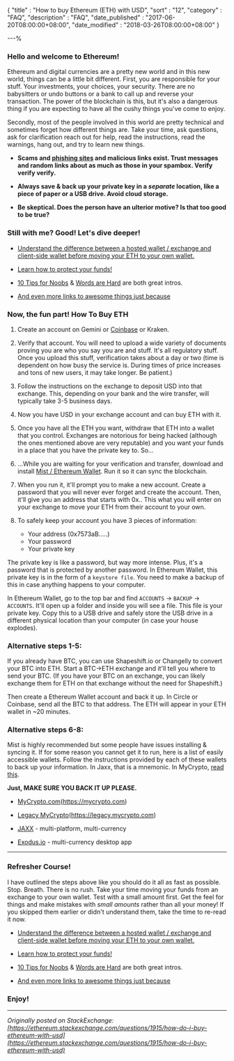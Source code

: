 {
"title"       : "How to buy Ethereum (ETH) with USD",
"sort"        : "12",
"category"    : "FAQ",
"description" : "FAQ",
"date_published" : "2017-06-20T08:00:00+08:00",
"date_modified"  : "2018-03-26T08:00:00+08:00"
}

---%


### Hello and welcome to Ethereum!


Ethereum and digital currencies are a pretty new world and in this new world, things can be a little bit different. First, you are responsible for your stuff. Your investments, your choices, your security. There are no babysitters or undo buttons or a bank to call up and reverse your transaction. The power of the blockchain is this, but it's also a dangerous thing if you are expecting to have all the cushy things you've come to enjoy.

Secondly, most of the people involved in this world are pretty technical and sometimes forget how different things are. Take your time, ask questions, ask for clarification reach out for help, read the instructions, read the warnings, hang out, and try to learn new things.

- **Scams and [phishing sites](https://www.google.com/safebrowsing/static/faq.html#q1) and malicious links exist. Trust messages and random links about as much as those in your spambox. Verify verify verify.**

- **Always save & back up your private key in a *separate* location, like a piece of paper or a USB drive. Avoid cloud storage.**

- **Be skeptical. Does the person have an ulterior motive? Is that too good to be true?**


### Still with me? Good! Let's dive deeper!

- [Understand the difference between a hosted wallet / exchange and client-side wallet before moving your ETH to your own wallet.](https://support.mycrypto.com/getting-started/whats-the-difference-between-an-exchange-and-mycrypto.html)

- [Learn how to protect your funds!](https://support.mycrypto.com/getting-started/protecting-yourself-and-your-funds.html)

- [10 Tips for Noobs](https://support.mycrypto.com/getting-started/getting-back-to-basics-tips-for-newbies.html) & [Words are Hard](https://support.mycrypto.com/getting-started/ethereum-glossary.html) are both great intros.

- [And even more links to awesome things just because](https://support.mycrypto.com/diving-deeper/)



### Now, the fun part! How To Buy ETH

1. Create an account on Gemini or [Coinbase](https://buy.coinbase.com/widget?code=60c05061-3a76-57be-b1cd-a7afa97bcb8c&address=0xed72f30c82162f0e95796834daca3f95e06f1baa&crypto_currency=ETH&currency=USD) or Kraken.

2. Verify that account. You will need to upload a wide variety of documents proving you are who you say you are and stuff. It's all regulatory stuff. Once you upload this stuff, verification takes about a day or two (time is dependent on how busy the service is. During times of price increases and tons of new users, it may take longer. Be patient.)

3. Follow the instructions on the exchange to deposit USD into that exchange. This, depending on your bank and the wire transfer, will typically take 3-5 business days.

4. Now you have USD in your exchange account and can buy ETH with it.

5. Once you have all the ETH you want, withdraw that ETH into a wallet that you control. Exchanges are notorious for being hacked (although the ones mentioned above are very reputable) and you want your funds in a place that you have the private key to. So...

6. ...While you are waiting for your verification and transfer, download and install [Mist / Ethereum Wallet](https://github.com/ethereum/mist/releases). Run it so it can sync the blockchain.

7. When you run it, it'll prompt you to make a new account. Create a password that you will never ever forget and create the account. Then, it'll give you an address that starts with 0x.. This what you will enter on your exchange to move your ETH from their account to your own.

8. To safely keep your account you have 3 pieces of information:
   * Your address (0x7573aB.....)
   * Your password
   * Your private key

The private key is like a password, but way more intense. Plus, it's a password that is protected by another password. In Ethereum Wallet, this private key is in the form of a `keystore file`. You need to make a backup of this in case anything happens to your computer.

In Ethereum Wallet, go to the top bar and find `ACCOUNTS` -> `BACKUP` -> `ACCOUNTS`. It'll open up a folder and inside you will see a file. This file is your private key. Copy this to a USB drive and safely store the USB drive in a different physical location than your computer (in case your house explodes).



### Alternative steps 1-5:

If you already have BTC, you can use Shapeshift.io or Changelly to convert your BTC into ETH. Start a BTC->ETH exchange and it'll tell you where to send your BTC. (If you have your BTC on an exchange, you can likely exchange them for ETH on that exchange without the need for Shapeshift.)

Then create a Ethereum Wallet account and back it up. In Circle or Coinbase, send all the BTC to that address. The ETH will appear in your ETH wallet in ~20 minutes.



### Alternative steps 6-8:

Mist is highly recommended but some people have issues installing & syncing it. If for some reason you cannot get it to run, here is a list of easily accessible wallets. Follow the instructions provided by each of these wallets to back up your information. In Jaxx, that is a mnemonic. In MyCrypto, [read this](https://support.mycrypto.com/migration/moving-from-coinbase-to-mycrypto.html
).


**Just, MAKE SURE YOU BACK IT UP PLEASE.**

- [MyCrypto.com](https://mycrypto.com/)(https://mycrypto.com)

- [Legacy MyCrypto](https://legacy.mycrypto.com)(https://legacy.mycrypto.com)

- [JAXX](https://jaxx.io/) - multi-platform, multi-currency

- [Exodus.io](https://www.exodus.io/) - multi-currency desktop app


---

### Refresher Course!

I have outlined the steps above like you should do it all as fast as possible. Stop. Breath. There is no rush. Take your time moving your funds from an exchange to your own wallet. Test with a small amount first. Get the feel for things and make mistakes with *small amounts* rather than all your money! If you skipped them earlier or didn't understand them, take the time to re-read it now.

- [Understand the difference between a hosted wallet / exchange and client-side wallet before moving your ETH to your own wallet.](https://support.mycrypto.com/getting-started/whats-the-difference-between-an-exchange-and-mycrypto.html)

- [Learn how to protect your funds!](https://support.mycrypto.com/getting-started/protecting-yourself-and-your-funds.html)

- [10 Tips for Noobs](https://support.mycrypto.com/getting-started/getting-back-to-basics-tips-for-newbies.html) & [Words are Hard](https://support.mycrypto.com/getting-started/ethereum-glossary.html) are both great intros.

- [And even more links to awesome things just because](https://support.mycrypto.com/diving-deeper/)



### Enjoy!

---

*Originally posted on StackExchange: [https://ethereum.stackexchange.com/questions/1915/how-do-i-buy-ethereum-with-usd](https://ethereum.stackexchange.com/questions/1915/how-do-i-buy-ethereum-with-usd)*
